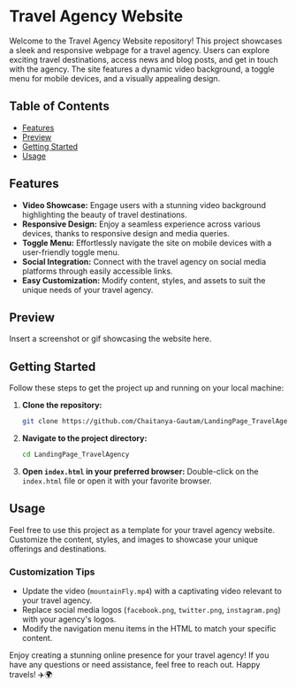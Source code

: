 # Travel Agency Website

Welcome to the Travel Agency Website repository! This project showcases a sleek and responsive webpage for a travel agency. Users can explore exciting travel destinations, access news and blog posts, and get in touch with the agency. The site features a dynamic video background, a toggle menu for mobile devices, and a visually appealing design.

## Table of Contents
- [Features](#features)
- [Preview](#preview)
- [Getting Started](#getting-started)
- [Usage](#usage)


## Features
- **Video Showcase:** Engage users with a stunning video background highlighting the beauty of travel destinations.
- **Responsive Design:** Enjoy a seamless experience across various devices, thanks to responsive design and media queries.
- **Toggle Menu:** Effortlessly navigate the site on mobile devices with a user-friendly toggle menu.
- **Social Integration:** Connect with the travel agency on social media platforms through easily accessible links.
- **Easy Customization:** Modify content, styles, and assets to suit the unique needs of your travel agency.

## Preview
Insert a screenshot or gif showcasing the website here.

## Getting Started
Follow these steps to get the project up and running on your local machine:

1. **Clone the repository:**
   ```bash
   git clone https://github.com/Chaitanya-Gautam/LandingPage_TravelAgency
   ```

2. **Navigate to the project directory:**
   ```bash
   cd LandingPage_TravelAgency

   ```

3. **Open `index.html` in your preferred browser:**
   Double-click on the `index.html` file or open it with your favorite browser.

## Usage
Feel free to use this project as a template for your travel agency website. Customize the content, styles, and images to showcase your unique offerings and destinations.

### Customization Tips
- Update the video (`mountainFly.mp4`) with a captivating video relevant to your travel agency.
- Replace social media logos (`facebook.png`, `twitter.png`, `instagram.png`) with your agency's logos.
- Modify the navigation menu items in the HTML to match your specific content.



Enjoy creating a stunning online presence for your travel agency! If you have any questions or need assistance, feel free to reach out. Happy travels! ✈️🌍
